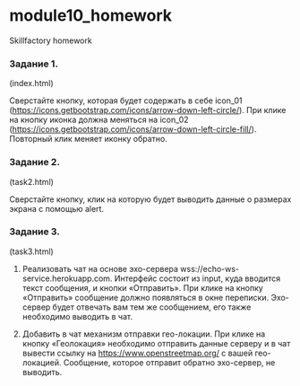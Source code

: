 # module10_homework
Skillfactory homework

### Задание 1. 
(index.html)

Сверстайте кнопку, которая будет содержать в себе icon_01 (https://icons.getbootstrap.com/icons/arrow-down-left-circle/). При клике на кнопку иконка должна меняться на icon_02 (https://icons.getbootstrap.com/icons/arrow-down-left-circle-fill/). Повторный клик меняет иконку обратно.

### Задание 2. 
(task2.html)

Сверстайте кнопку, клик на которую будет выводить данные о размерах экрана с помощью alert.

### Задание 3. 
(task3.html)

1. Реализовать чат на основе эхо-сервера wss://echo-ws-service.herokuapp.com. Интерфейс состоит из input, куда вводится текст сообщения, и кнопки «Отправить». При клике на кнопку «Отправить» сообщение должно появляться в окне переписки. Эхо-сервер будет отвечать вам тем же сообщением, его также необходимо выводить в чат.

2. Добавить в чат механизм отправки гео-локации. При клике на кнопку «Геолокация» необходимо отправить данные серверу и в чат вывести ссылку на https://www.openstreetmap.org/ с вашей гео-локацией. Сообщение, которое отправит обратно эхо-сервер, не выводить.
